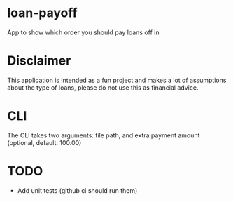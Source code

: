 # loan-payoff

App to show which order you should pay loans off in

# Disclaimer

This application is intended as a fun project and makes a lot of assumptions about the type of loans, please do not use this as financial advice.

# CLI

The CLI takes two arguments: file path, and extra payment amount (optional, default: 100.00)

# TODO
- Add unit tests (github ci should run them)
